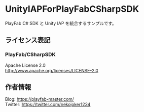 # UnityIAPForPlayFabCSharpSDK
PlayFab C# SDK と Unity IAP を統合するサンプルです。

## ライセンス表記

### PlayFab/CSharpSDK

Apache License 2.0  
http://www.apache.org/licenses/LICENSE-2.0

## 作者情報

Blog: https://playfab-master.com/  
Twitter: https://twitter.com/nekojoker1234
